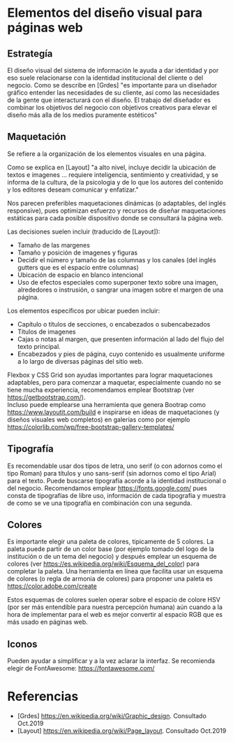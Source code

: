# Elementos del diseño visual para páginas web


## Estrategía

El diseño visual del sistema de información le ayuda a dar identidad y por eso suele relacionarse con la identidad institucional del cliente o del negocio.  Como se describe en [Grdes]  "es importante para un diseñador gráfico entender las necesidades de su cliente, así como las necesidades de la gente que interacturará con el diseño.   El trabajo del diseñador es combinar los objetivos del negocio con objetivos creativos para elevar el diseño más alla de los medios puramente estéticos"


## Maquetación 

Se refiere a la organización de los elementos visuales en una página.  

Como se explica en [Layout] "a alto nivel, incluye decidir la ubicación de textos e imagenes ... requiere inteligencia, sentimiento y creatividad, y se informa de la cultura, de la psicologia y de lo que los autores del contenido y los editores deseam comunicar y enfatizar."

Nos parecen preferibles maquetaciones dinámicas (o adaptables, del inglés responsive), pues optimizan esfuerzo y recursos de diseñar maquetaciones estáticas para cada posible dispositivo donde se consultará la página web.

Las decisiones suelen incluir (traducido de [Layout]):

* Tamaño de las margenes
* Tamaño y posición de imagenes y figuras
* Decidir el número y tamaño de las columnas y los canales (del inglés gutters que es el espacio entre columnas)
* Ubicación de espacio en blanco intencional
* Uso de efectos especiales como superponer texto sobre una imagen, alrededores o instrusión, o sangrar una imagen sobre el margen de una página.

Los elementos específicos por ubicar pueden incluir:
* Capítulo o títulos de secciones, o encabezados o subencabezados
* Títulos de imagenes
* Cajas o notas al margen, que presenten información al lado del flujo del texto principal.
* Encabezados y pies de página, cuyo contenido es usualmente uniforme a lo largo de diversas páginas del sitio web.

Flexbox y CSS Grid son ayudas importantes para lograr maquetaciones adaptables, pero para comenzar a maquetar, especialmente cuando no se tiene mucha experiencia, recomendamos emplear Bootstrap (ver https://getbootstrap.com/).  
Incluso puede emplearse una herramienta que genera Bootrap como  https://www.layoutit.com/build e inspirarse en ideas de maquetaciones (y diseños visuales web completos)  en galerias como por ejemplo https://colorlib.com/wp/free-bootstrap-gallery-templates/


## Tipografía

Es recomendable usar dos tipos de letra, uno serif (o con adornos como el tipo Roman) para títulos y uno sans-serif (sin adornos como el tipo Arial) para el texto.  Puede buscarse tipografía acorde a la identidad institucional o del negocio.  Recomendamos emplear https://fonts.google.com/ pues consta de tipografías de libre uso, información de cada tipografía y muestra de como se ve una tipografía en combinación con una segunda.


## Colores

Es importante elegir una paleta de colores, tipicamente de 5 colores. La paleta puede partir de un color base (por ejemplo tomado del logo de la institución o de un tema del negocio)  y después emplear un esquema de colores (ver https://es.wikipedia.org/wiki/Esquema_del_color)  para completar la paleta.   Una herramienta en línea que facilita usar un esquema de colores (o regla de armonia de colores) para proponer una paleta es https://color.adobe.com/create  
 
Estos esquemas de colores suelen operar sobre el espacio de colore HSV (por ser más entendible para nuestra percepción humana) aún cuando a la hora de implementar para el web es mejor convertir al espacio RGB que es más usado en páginas web.


## Iconos

Pueden ayudar a simplificar y a la vez aclarar la interfaz.  Se recomienda elegir de FontAwesome: https://fontawesome.com/


# Referencias

*  [Grdes] https://en.wikipedia.org/wiki/Graphic_design. Consultado Oct.2019
* [Layout] https://en.wikipedia.org/wiki/Page_layout. Consultado Oct.2019
